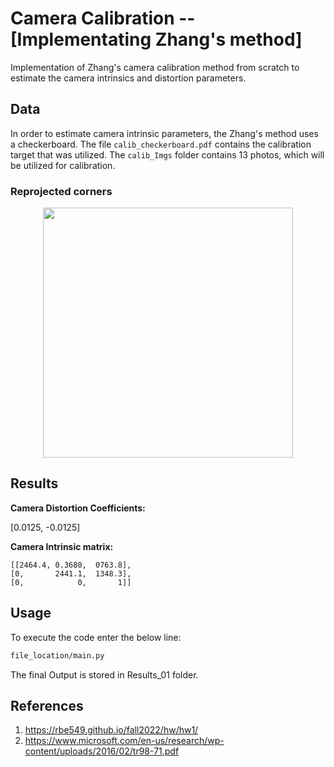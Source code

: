 # Camera Calibration -- [Implementating Zhang's method]

Implementation of Zhang's camera calibration method from scratch to estimate the camera intrinsics and distortion parameters.

## Data

In order to estimate camera intrinsic parameters, the Zhang's method uses a checkerboard. The file `calib_checkerboard.pdf` contains the calibration target that was utilized. The `calib_Imgs` folder contains 13 photos, which will be utilized for calibration.

### Reprojected corners

<p align="center">
  <img src="Results_01/Reprojected_corners/reproj_corners_01.png" width="400" />
</p>

## Results


**Camera Distortion Coefficients:**

[0.0125, -0.0125]



**Camera Intrinsic matrix:**

```
[[2464.4, 0.3680,  0763.8],
[0,       2441.1,  1348.3], 
[0,            0,       1]]
```

## Usage

To execute the code enter the below line:

```bash
file_location/main.py
```

The final Output is stored in Results_01 folder.

## References

1. https://rbe549.github.io/fall2022/hw/hw1/
2. https://www.microsoft.com/en-us/research/wp-content/uploads/2016/02/tr98-71.pdf


